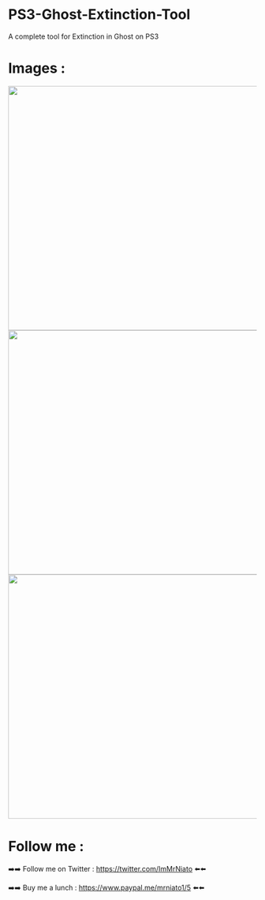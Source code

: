 # PS3-Ghost-Extinction-Tool
A complete tool for Extinction in Ghost on PS3

# Images :

<img src="https://zupimages.net/up/22/10/0b44.png" width="724" height="495">

<img src="https://www.zupimages.net/up/22/10/sner.png" width="724" height="495">

<img src="https://www.zupimages.net/up/22/10/v3ks.png" width="724" height="495">


# Follow me :


➡️➡️ Follow me on Twitter : https://twitter.com/ImMrNiato ⬅️⬅️

➡️➡️ Buy me a lunch : https://www.paypal.me/mrniato1/5 ⬅️⬅️



